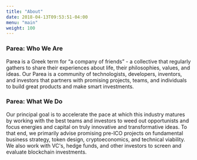 ```yaml
---
title: "About"
date: 2018-04-13T09:53:51-04:00
menu: "main"
weight: 100
---
```


### Parea: Who We Are
Parea is a Greek term for “a company of friends” - a collective that regularly gathers to share their experiences about life, their philosophies, values, and ideas. Our Parea is a community of technologists, developers, inventors, and investors that partners with promising projects, teams, and individuals to build great products and make smart investments.

### Parea: What We Do
Our principal goal is to accelerate the pace at which this industry matures by working with the best teams and investors to weed out opportunists and focus energies and capital on truly innovative and transformative ideas. To that end, we primarily advise promising pre-ICO projects on fundamental business strategy, token design, cryptoeconomics, and technical viability. We also work with VC's, hedge funds, and other investors to screen and evaluate blockchain investments.